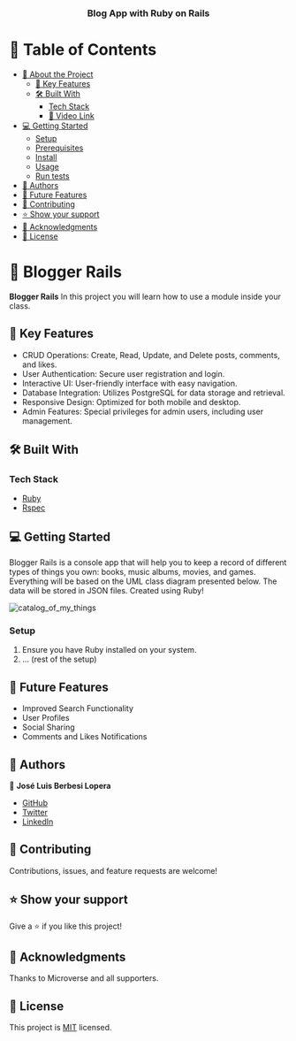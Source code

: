 <a name="readme-top"></a>

<div align="center">
  <h3><b>Blog App with Ruby on Rails</b></h3>
</div>

# 📗 Table of Contents

- [📖 About the Project](#about-project)
  - [🚀 Key Features](#key-features)
  - [🛠 Built With](#built-with)
    - [Tech Stack](#tech-stack)
    - [🚀 Video Link](#video-demo)
- [💻 Getting Started](#getting-started)
  - [Setup](#setup)
  - [Prerequisites](#prerequisites)
  - [Install](#install)
  - [Usage](#usage)
  - [Run tests](#run-tests)
- [👥 Authors](#authors)
- [🔭 Future Features](#future-features)
- [🤝 Contributing](#contributing)
- [⭐️ Show your support](#support)
- [🙏 Acknowledgments](#acknowledgements)
- [📝 License](#license)

# 📖 Blogger Rails <a name="about-project"></a>

**Blogger Rails** In this project you will learn how to use a module inside your class.

## 🚀 Key Features <a name="key-features"></a>

- CRUD Operations: Create, Read, Update, and Delete posts, comments, and likes.
- User Authentication: Secure user registration and login.
- Interactive UI: User-friendly interface with easy navigation.
- Database Integration: Utilizes PostgreSQL for data storage and retrieval.
- Responsive Design: Optimized for both mobile and desktop.
- Admin Features: Special privileges for admin users, including user management.

## 🛠 Built With <a name="built-with"></a>

### Tech Stack <a name="tech-stack"></a>

- [Ruby](https://www.ruby-lang.org/)
- [Rspec](https://rspec.info/)

## 💻 Getting Started <a name="getting-started"></a>

Blogger Rails is a console app that will help you to keep a record of different types of things you own: books, music albums, movies, and games. Everything will be based on the UML class diagram presented below. The data will be stored in JSON files.
Created using Ruby!

![catalog_of_my_things](https://github.com/microverseinc/curriculum-ruby/blob/main/group-capstone/images/catalog_of_my_things.png)

### Setup <a name="setup"></a>

1. Ensure you have Ruby installed on your system.
2. ... (rest of the setup)

## 🔭 Future Features <a name="future-features"></a>

- Improved Search Functionality
- User Profiles
- Social Sharing
- Comments and Likes Notifications

## 👥 Authors <a name="authors"></a>

👤 **José Luis Berbesi Lopera**

- [GitHub](https://github.com/jlberbesi)
- [Twitter](https://twitter.com/imberbesi)
- [LinkedIn](https://www.linkedin.com/in/jlberbesi/)

## 🤝 Contributing <a name="contributing"></a>

Contributions, issues, and feature requests are welcome!

## ⭐️ Show your support <a name="support"></a>

Give a ⭐️ if you like this project!

## 🙏 Acknowledgments <a name="acknowledgements"></a>

Thanks to Microverse and all supporters.

## 📝 License <a name="license"></a>

This project is [MIT](./LICENSE) licensed.